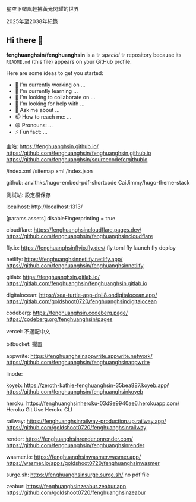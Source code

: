 星空下微風輕拂黃光閃耀的世界

2025年至2038年紀錄

## Hi there 👋

**fenghuanghsin/fenghuanghsin** is a ✨ _special_ ✨ repository because its `README.md` (this file) appears on your GitHub profile.

Here are some ideas to get you started:

- 🔭 I’m currently working on ...
- 🌱 I’m currently learning ...
- 👯 I’m looking to collaborate on ...
- 🤔 I’m looking for help with ...
- 💬 Ask me about ...
- 📫 How to reach me: ...
- 😄 Pronouns: ...
- ⚡ Fun fact: ...

主站:
https://fenghuanghsin.github.io/
https://github.com/fenghuanghsin/fenghuanghsin.github.io
https://github.com/fenghuanghsin/sourcecodeforgithubio

/index.xml
/sitemap.xml
/index.json

github:
anvithks/hugo-embed-pdf-shortcode
CaiJimmy/hugo-theme-stack

測試站:
設定檔保存

localhost:
http://localhost:1313/

[params.assets]
disableFingerprinting = true

cloudflare:
https://fenghuanghsincloudflare.pages.dev/
https://github.com/fenghuanghsin/fenghuanghsincloudflare

fly.io:
https://fenghuanghsinflyio.fly.dev/
fly.toml
fly launch
fly deploy

netlify:
https://fenghuanghsinnetlify.netlify.app/
https://github.com/fenghuanghsin/fenghuanghsinnetlify

gitlab:
https://fenghuanghsin.gitlab.io/
https://gitlab.com/fenghuanghsin/fenghuanghsin.gitlab.io

digitalocean:
https://sea-turtle-app-dpli8.ondigitalocean.app/
https://gitlab.com/goldshoot0720/fenghuanghsindigitalocean

codeberg:
https://fenghuanghsin.codeberg.page/
https://codeberg.org/fenghuanghsin/pages

vercel:
不適配中文

bitbucket:
擱置

appwrite:
https://fenghuanghsinappwrite.appwrite.network/
https://github.com/fenghuanghsin/fenghuanghsinappwrite

linode:

koyeb:
https://zeroth-kathie-fenghuanghsin-35bea887.koyeb.app/
https://github.com/fenghuanghsin/fenghuanghsinkoyeb

heroku:
https://fenghuanghsinheroku-03d9e9940ae6.herokuapp.com/
Heroku Git
Use Heroku CLI

railway:
https://fenghuanghsinrailway-production.up.railway.app/
https://github.com/goldshoot0720/fenghuanghsinrailway

render:
https://fenghuanghsinrender.onrender.com/
https://github.com/fenghuanghsin/fenghuanghsinrender

wasmer.io:
https://fenghuanghsinwasmer.wasmer.app/
https://wasmer.io/apps/goldshoot0720/fenghuanghsinwasmer

surge.sh:
https://fenghuanghsinsurge.surge.sh/
no pdf file

zeabur:
https://fenghuanghsinzeabur.zeabur.app
https://github.com/goldshoot0720/fenghuanghsinzeabur
